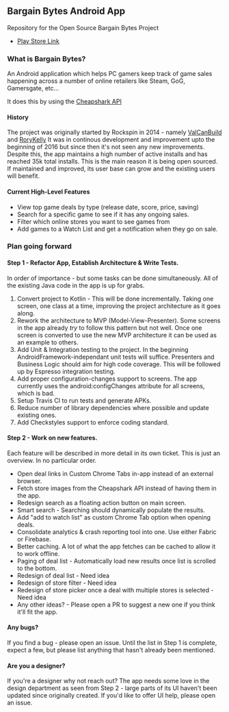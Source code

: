 ## Bargain Bytes Android App
Repository for the Open Source Bargain Bytes Project

- [Play Store Link](https://play.google.com/store/apps/details?id=com.rockspin.bargainbits)

### What is Bargain Bytes?

An Android application which helps PC gamers keep track of game sales happening across a number of online retailers like Steam, GoG, Gamersgate, etc...

It does this by using the [Cheapshark API](http://www.cheapshark.com/api/)

#### History

The project was originally started by Rockspin in 2014 - namely [ValCanBuild](https://github.com/ValCanBuild) and [RoryKelly](https://github.com/RoryKelly) 
It was in continous development and improvement upto the beginning of 2016 but since then it's not seen any new improvements.
Despite this, the app maintains a high number of active installs and has reached 35k total installs. This is the main reason it is being open sourced. If maintained and improved, its user base can grow and the existing users will benefit.

#### Current High-Level Features
- View top game deals by type (release date, score, price, saving)
- Search for a specific game to see if it has any ongoing sales.
- Filter which online stores you want to see games from
- Add games to a Watch List and get a notification when they go on sale.

### Plan going forward

#### Step 1 - Refactor App, Establish Architecture & Write Tests.
In order of importance - but some tasks can be done simultaneously. All of the existing Java code in the app is up for grabs. 
1. Convert project to Kotlin - This will be done incrementally. Taking one screen, one class at a time, improving the project architecture as it goes along.
2. Rework the architecture to MVP (Model-View-Presenter). Some screens in the app already *try* to follow this pattern but not well. Once one screen is converted to use the new MVP architecture it can be used as an example to others.
3. Add Unit & Integration testing to the project. In the beginning AndroidFramework-independant unit tests will suffice. Presenters and Business Logic should aim for high code coverage. This will be followed up by Espresso integration testing.
4. Add proper configuration-changes support to screens. The app currently uses the android:configChanges attribute for all screens, which is bad.
5. Setup Travis CI to run tests and generate APKs.
6. Reduce number of library dependencies where possible and update existing ones.
7. Add Checkstyles support to enforce coding standard.

#### Step 2 - Work on new features. 
Each feature will be described in more detail in its own ticket. This is just an overview. In no particular order.
* Open deal links in Custom Chrome Tabs in-app instead of an external browser.
* Fetch store images from the Cheapshark API instead of having them in the app.
* Redesign search as a floating action button on main screen. 
* Smart search - Searching should dynamically populate the results.
* Add "add to watch list" as custom Chrome Tab option when opening deals.
* Consolidate analytics & crash reporting tool into one. Use either Fabric or Firebase.
* Better caching. A lot of what the app fetches can be cached to allow it to work offline.
* Paging of deal list - Automatically load new results once list is scrolled to the bottom.
* Redesign of deal list - Need idea
* Redesign of store filter - Need idea
* Redesign of store picker once a deal with multiple stores is selected - Need idea
* Any other ideas? - Please open a PR to suggest a new one if you think it'll fit the app.

#### Any bugs?
If you find a bug - please open an issue. Until the list in Step 1 is complete, expect a few, but please list anything that hasn't already been mentioned.

#### Are you a designer?
If you're a designer why not reach out? The app needs some love in the design department as seen from Step 2 - large parts of its UI haven't been updated since originally created. If you'd like to offer UI help, please open an issue.
